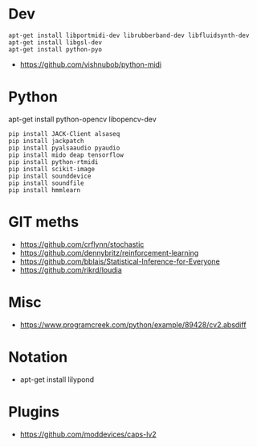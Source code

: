 # Dev

```
apt-get install libportmidi-dev librubberband-dev libfluidsynth-dev 
apt-get install libgsl-dev 
apt-get install python-pyo
```

- https://github.com/vishnubob/python-midi

# Python

apt-get install python-opencv libopencv-dev

```
pip install JACK-Client alsaseq 
pip install jackpatch
pip install pyalsaaudio pyaudio 
pip install mido deap tensorflow
pip install python-rtmidi
pip install scikit-image
pip install sounddevice
pip install soundfile
pip install hmmlearn
```

# GIT meths

- https://github.com/crflynn/stochastic
- https://github.com/dennybritz/reinforcement-learning
- https://github.com/bblais/Statistical-Inference-for-Everyone
- https://github.com/rikrd/loudia

# Misc

- https://www.programcreek.com/python/example/89428/cv2.absdiff

# Notation

 - apt-get install lilypond
 
# Plugins

- https://github.com/moddevices/caps-lv2
